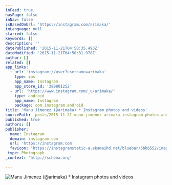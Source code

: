 ```yaml
---
inFeed: true
hasPage: false
inNav: false
isBasedOnUrl: 'https://instagram.com/arimaka/'
inLanguage: null
starred: false
keywords: []
description: ''
datePublished: '2015-11-21T04:50:35.493Z'
dateModified: '2015-11-21T04:50:31.978Z'
author: []
related: []
app_links:
  - url: 'instagram://user?username=arimaka'
    type: ios
    app_name: Instagram
    app_store_id: '389801252'
  - url: 'https://www.instagram.com/_u/arimaka/'
    type: android
    app_name: Instagram
    package: com.instagram.android
title: 'Manu Jimenez (@arimaka) * Instagram photos and videos'
sourcePath: _posts/2015-11-21-manu-jimenez-arimaka-instagram-photos-and-videos.md
published: true
authors: []
publisher:
  name: Instagram
  domain: instagram.com
  url: 'https://instagram.com'
  favicon: 'https://instagramstatic-a.akamaihd.net/bluebar/5bb6552/images/ico/favicon.ico'
_type: Photograph
_context: 'http://schema.org'

---
```

![Manu Jimenez &lpar;&commat;arimaka&rpar; &midast; Instagram photos and videos](https://scontent.cdninstagram.com/hphotos-xtf1/t51.2885-19/11848942_1688379481398184_1209588879_a.jpg)